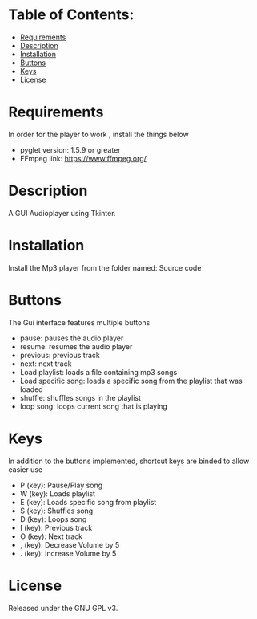 # Table of Contents:
 - [Requirements](#Requirements)
 - [Description](#Description)
 - [Installation](#Installation)
 - [Buttons](#Buttons)
 - [Keys](#Keys)
 - [License](#Liscense)
 
# Requirements
In order for the player to work , install the things below
   * pyglet version: 1.5.9 or greater
   * FFmpeg link: https://www.ffmpeg.org/

# Description
  A GUI Audioplayer using Tkinter.
 
# Installation
  Install the Mp3 player from the folder named: Source code

# Buttons
  The Gui interface features multiple buttons
  * pause: pauses the audio player
  * resume: resumes the audio player
  * previous: previous track
  * next: next track
  * Load playlist: loads a file containing mp3 songs
  * Load specific song: loads a specific song from the playlist that was loaded
  * shuffle: shuffles songs in the playlist
  * loop song: loops current song that is playing
  
# Keys
  In addition to the buttons implemented, shortcut keys are binded to allow easier use
  * P (key): Pause/Play song
  * W (key): Loads playlist
  * E (key): Loads specific song from playlist 
  * S (key): Shuffles song
  * D (key): Loops song
  * I (key): Previous track
  * O (key): Next track
  * , (key): Decrease Volume by 5
  * . (key): Increase Volume by 5
  

# License
  Released under the GNU GPL v3.
